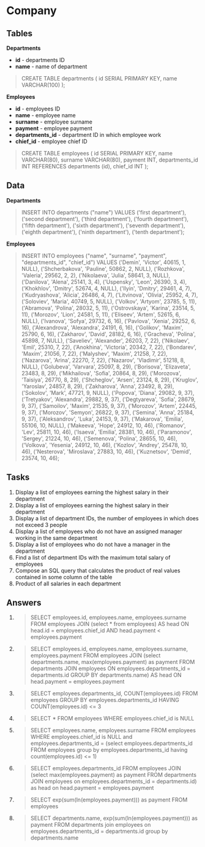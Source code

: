 # Company

## Tables

**Departments**

* **id** - departments ID
* **name** - name of department

> CREATE TABLE departments (
> id SERIAL PRIMARY KEY, 
> name VARCHAR(100)
> );

**Employees**

* **id** - employees ID
* **name** - employee name
* **surname** - employee surname
* **payment** - employee payment
* **departments_id** - department ID in which employee work
* **chief_id** - employee chief ID

> CREATE TABLE employees (
> id SERIAL PRIMARY KEY, 
> name VARCHAR(80), 
> surname VARCHAR(80), 
> payment INT, 
> departments_id INT REFERENCES departments (id), 
> chief_id INT
> );

## Data

**Departments**

> INSERT INTO departments ("name") 
> VALUES ('first department'), 
> ('second department'), 
> ('third department'), 
> ('fourth department'), 
> ('fifth department'), 
> ('sixth department'), 
> ('seventh department'), 
> ('eighth department'), 
> ('ninth department'), 
> ('tenth department');

**Employees**

> INSERT INTO employees ("name", "surname", "payment", "departments_id", "chief_id") 
> VALUES ('Demin', 'Victor', 40615, 1, NULL), 
> ('Shcherbakova', 'Pauline', 50862, 2, NULL), 
> ('Rozhkova', 'Valeria', 29562, 2, 2), 
> ('Nikolaeva', 'Julia', 58641, 3, NULL),
> ('Danilova', 'Alena', 25141, 3, 4),
> ('Uspensky', 'Leon', 26390, 3, 4),
> ('Khokhlov', 'Dmitry', 52674, 4, NULL),
> ('Ilyin', 'Dmitry', 29461, 4, 7),
> ('Kudryashova', 'Alicia', 26486, 4, 7),
> ('Litvinova', 'Olivia', 25952, 4, 7),
> ('Soloviev', 'Maria', 40749, 5, NULL),
> ('Volkov', 'Artyom', 23785, 5, 11),
> ('Abramova', 'Polina', 28032, 5, 11),
> ('Ostrovskaya', 'Karina', 23514, 5, 11),
> ('Morozov', 'Lion', 24581, 5, 11),
> ('Eliseev', 'Artem', 52615, 6, NULL),
> ('Ivanova', 'Sofya', 29732, 6, 16),
> ('Pavlova', 'Xenia', 29252, 6, 16),
> ('Alexandrova', 'Alexandra', 24191, 6, 16),
> ('Golikov', 'Maxim', 25790, 6, 16),
> ('Zakharov', 'David', 28182, 6, 16),
> ('Gracheva', 'Polina', 45898, 7, NULL),
> ('Saveliev', 'Alexander', 26203, 7, 22),
> ('Nikolaev', 'Emil', 25310, 7, 22),
> ('Anokhina', 'Victoria', 20342, 7, 22),
> ('Bondarev', 'Maxim', 21056, 7, 22),
> ('Malyshev', 'Maxim', 21258, 7, 22),
> ('Nazarova', 'Arina', 22270, 7, 22),
> ('Nazarov', 'Vladimir', 51218, 8, NULL),
> ('Golubeva', 'Varvara', 25097, 8, 29),
> ('Borisova', 'Elizaveta', 23483, 8, 29),
> ('Mikhailova', 'Sofia', 20864, 8, 29),
> ('Morozova', 'Taisiya', 26770, 8, 29),
> ('Shcheglov', 'Arsen', 23124, 8, 29),
> ('Kruglov', 'Yaroslav', 24857, 8, 29),
> ('Zakharova', 'Anna', 23492, 8, 29),
> ('Sokolov', 'Mark', 47721, 9, NULL),
> ('Popova', 'Diana', 29082, 9, 37),
> ('Tretyakov', 'Alexandra', 29882, 9, 37),
> ('Degtyareva', 'Sofia', 28679, 9, 37),
> ('Samoilov', 'Maxim', 21535, 9, 37),
> ('Morozov', 'Artem', 22445, 9, 37),
> ('Morozov', 'Semyon', 26822, 9, 37),
> ('Semina', 'Anna', 25184, 9, 37),
> ('Aleksandrov', 'Luka', 24153, 9, 37),
> ('Makarova', 'Emilia', 55106, 10, NULL),
> ('Makeeva', 'Hope', 24912, 10, 46),
> ('Romanov', 'Lev', 25811, 10, 46),
> ('Isaeva', 'Emilia', 28381, 10, 46),
> ('Paramonov', 'Sergey', 21224, 10, 46),
> ('Semenova', 'Polina', 28655, 10, 46),
> ('Volkova', 'Yesenia', 24912, 10, 46),
> ('Kozlov', 'Andrey', 25478, 10, 46),
> ('Nesterova', 'Miroslava', 27883, 10, 46),
> ('Kuznetsov', 'Demid', 23574, 10, 46);

## Tasks

1. Display a list of employees earning the highest salary in their department
2. Display a list of employees earning the highest salary in their department
3. Display a list of department IDs, the number of employees in which does not exceed 3 people
4. Display a list of employees who do not have an assigned manager working in the same department
5. Display a list of employees who do not have a manager in the department
6. Find a list of department IDs with the maximum total salary of employees
7. Compose an SQL query that calculates the product of real values contained in some column of the table
8. Product of all salaries in each department

## Answers

1. > SELECT employees.id, employees.name, employees.surname 
   > FROM employees 
   > JOIN (select * from employees) AS head ON head.id = employees.chief_id AND head.payment < employees.payment

2. > SELECT employees.id, employees.name, employees.surname, employees.payment 
   > FROM employees 
   > JOIN (select departments.name, max(employees.payment) as payment 
   > FROM departments 
   > JOIN employees ON employees.departments_id = departments.id GROUP BY departments.name) AS head ON  head.payment = employees.payment

3. > SELECT employees.departments_id, COUNT(employees.id)
   > FROM employees 
   > GROUP BY employees.departments_id 
   > HAVING COUNT(employees.id) <= 3

4. > SELECT *
   > FROM employees 
   > WHERE employees.chief_id is NULL

5. > SELECT employees.name, employees.surname 
   > FROM employees 
   > WHERE employees.chief_id is NULL and employees.departments_id = (select employees.departments_id 
   > FROM employees 
   > group by employees.departments_id 
   > having count(employees.id) <= 1)

6. > SELECT employees.departments_id
   > FROM employees
   > JOIN (select max(employees.payment) as payment
   > FROM departments
   > JOIN employees on employees.departments_id = departments.id) as head on  head.payment = employees.payment

7. > SELECT exp(sum(ln(employees.payment))) as payment
   > FROM employees

8. > SELECT departments.name, exp(sum(ln(employees.payment))) as payment
   > FROM departments
   > join employees on employees.departments_id = departments.id group by departments.name
